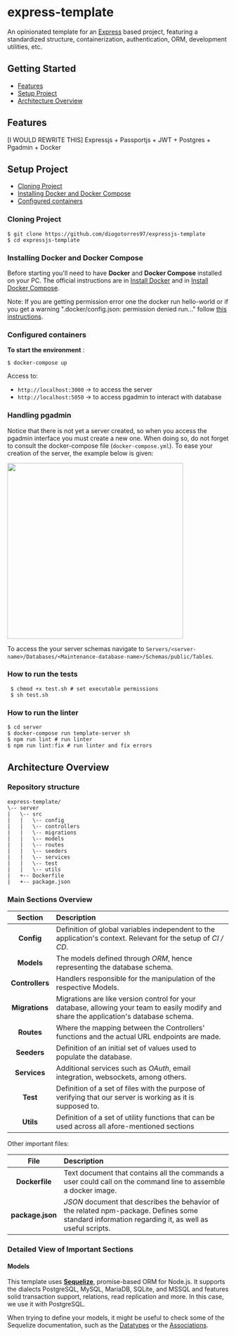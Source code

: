# express-template

An opinionated template for an [Express](https://expressjs.com) based project, featuring a standardized structure, containerization, authentication, ORM, development utilities, etc.

## Getting Started

- [Features](#features)
- [Setup Project](#setup-project)
- [Architecture Overview](#architecture-overview)

## Features

[I WOULD REWRITE THIS]
Expressjs + Passportjs + JWT + Postgres + Pgadmin + Docker

## Setup Project

* [Cloning Project](#cloning-project)
* [Installing Docker and Docker Compose](#installing-docker-and-docker-compose)
* [Configured containers](#configured-containers)


### Cloning Project
```shell
$ git clone https://github.com/diogotorres97/expressjs-template
$ cd expressjs-template
```

### Installing Docker and Docker Compose

Before starting you'll need to have __Docker__ and __Docker Compose__ installed on your PC.
The official instructions are in [Install Docker](https://docs.docker.com/install/) and in [Install Docker Compose](https://docs.docker.com/compose/install/#install-compose).

Note: If you are getting permission error one the docker run hello-world or if you get a warning ".docker/config.json: permission denied run..." follow [this instructions](https://docs.docker.com/install/linux/linux-postinstall/).

### Configured containers

__To start the environment__ :

```shell
$ docker-compose up
```

Access to:
- `http://localhost:3000` -> to access the server
- `http://localhost:5050` -> to access pgadmin to interact with database

### Handling pgadmin

Notice that there is not yet a server created, so when you access the pgadmin interface you must create a new one. When doing so, do not forget to consult the docker-compose file (`docker-compose.yml`). To ease your creation of the server, the example below is given:

<img src="https://i.imgur.com/zeK6HfM.png" width="400" height="400">

To access the your server schemas navigate to `Servers/<server-name>/Databases/<Maintenance-database-name>/Schemas/public/Tables`.


### How to run the tests
  ```shell
   $ chmod +x test.sh # set executable permissions
   $ sh test.sh
   ```


### How to run the linter
```shell
$ cd server
$ docker-compose run template-server sh
$ npm run lint # run linter
$ npm run lint:fix # run linter and fix errors
```

## Architecture Overview

### Repository structure

```
express-template/
\-- server
|   \-- src
|   |   \-- config
|   |   \-- controllers
|   |   \-- migrations
|   |   \-- models
|   |   \-- routes
|   |   \-- seeders
|   |   \-- services
|   |   \-- test
|   |   \-- utils
|   +-- Dockerfile
|   +-- package.json
```

### Main Sections Overview

| Section | Description | 
|:-:|:-|
| __Config__ | Definition of global variables independent to the application's context. Relevant for the setup of _CI / CD_.  |
| __Models__ | The models defined through _ORM_, hence representing the database schema.  |
| __Controllers__ | Handlers responsible for the manipulation of the respective Models. |
| __Migrations__ | Migrations are like version control for your database, allowing your team to easily modify and share the application's database schema. |
| __Routes__ | Where the mapping between the Controllers' functions and the actual URL endpoints are made. |
| __Seeders__ | Definition of an initial set of values used to populate the database. |
| __Services__ | Additional services such as _OAuth_, email integration, websockets, among others. |
| __Test__ | Definition of a set of files with the purpose of verifying that our server is working as it is supposed to. |
| __Utils__ | Definition of a set of utility functions that can be used across all afore-mentioned sections |

Other important files:

| File | Description |
|:-:|:-|
| __Dockerfile__| Text document that contains all the commands a user could call on the command line to assemble a docker image. |
| __package.json__ | _JSON_ document that describes the behavior of the related npm-package. Defines some standard information regarding it, as well as useful scripts. |

### Detailed View of Important Sections

#### Models

This template uses [__Sequelize__](https://sequelize.org), promise-based ORM for Node.js. It supports the dialects PostgreSQL, MySQL, MariaDB, SQLite, and MSSQL and features solid transaction support, relations, read replication and more. In this case, we use it with PostgreSQL.

When trying to define your models, it might be useful to check some of the Sequelize documentation, such as the [Datatypes](https://sequelize.org/v5/manual/data-types.html) or the [Associations](https://sequelize.org/v5/manual/associations.html).
